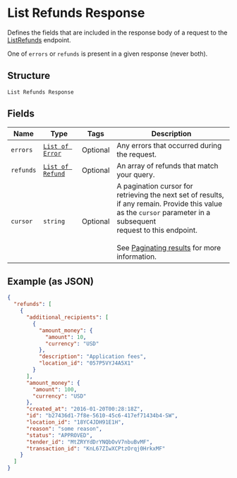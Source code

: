 
# List Refunds Response

Defines the fields that are included in the response body of
a request to the [ListRefunds]($e/Transactions/ListRefunds) endpoint.

One of `errors` or `refunds` is present in a given response (never both).

## Structure

`List Refunds Response`

## Fields

| Name | Type | Tags | Description |
|  --- | --- | --- | --- |
| `errors` | [`List of Error`](/doc/models/error.md) | Optional | Any errors that occurred during the request. |
| `refunds` | [`List of Refund`](/doc/models/refund.md) | Optional | An array of refunds that match your query. |
| `cursor` | `string` | Optional | A pagination cursor for retrieving the next set of results,<br>if any remain. Provide this value as the `cursor` parameter in a subsequent<br>request to this endpoint.<br><br>See [Paginating results](https://developer.squareup.com/docs/working-with-apis/pagination) for more information. |

## Example (as JSON)

```json
{
  "refunds": [
    {
      "additional_recipients": [
        {
          "amount_money": {
            "amount": 10,
            "currency": "USD"
          },
          "description": "Application fees",
          "location_id": "057P5VYJ4A5X1"
        }
      ],
      "amount_money": {
        "amount": 100,
        "currency": "USD"
      },
      "created_at": "2016-01-20T00:28:18Z",
      "id": "b27436d1-7f8e-5610-45c6-417ef71434b4-SW",
      "location_id": "18YC4JDH91E1H",
      "reason": "some reason",
      "status": "APPROVED",
      "tender_id": "MtZRYYdDrYNQbOvV7nbuBvMF",
      "transaction_id": "KnL67ZIwXCPtzOrqj0HrkxMF"
    }
  ]
}
```

